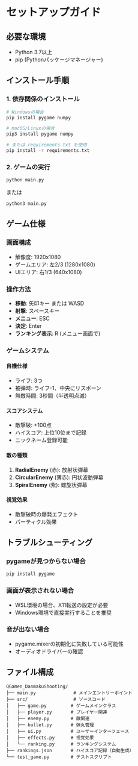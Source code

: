 # セットアップガイド

## 必要な環境

- Python 3.7以上
- pip (Pythonパッケージマネージャー)

## インストール手順

### 1. 依存関係のインストール

```bash
# Windowsの場合
pip install pygame numpy

# macOS/Linuxの場合
pip3 install pygame numpy

# または requirements.txt を使用
pip install -r requirements.txt
```

### 2. ゲームの実行

```bash
python main.py
```

または

```bash
python3 main.py
```

## ゲーム仕様

### 画面構成
- 解像度: 1920x1080
- ゲームエリア: 左2/3 (1280x1080)
- UIエリア: 右1/3 (640x1080)

### 操作方法
- **移動**: 矢印キー または WASD
- **射撃**: スペースキー
- **メニュー**: ESC
- **決定**: Enter
- **ランキング表示**: R (メニュー画面で)

### ゲームシステム

#### 自機仕様
- ライフ: 3つ
- 被弾時: ライフ-1、中央にリスポーン
- 無敵時間: 3秒間（半透明点滅）

#### スコアシステム
- 敵撃破: +100点
- ハイスコア: 上位10位まで記録
- ニックネーム登録可能

#### 敵の種類
1. **RadialEnemy** (赤): 放射状弾幕
2. **CircularEnemy** (薄赤): 円状波動弾幕
3. **SpiralEnemy** (紫): 螺旋状弾幕

#### 視覚効果
- 敵撃破時の爆発エフェクト
- パーティクル効果

## トラブルシューティング

### pygameが見つからない場合
```bash
pip install pygame
```

### 画面が表示されない場合
- WSL環境の場合、X11転送の設定が必要
- Windows環境で直接実行することを推奨

### 音が出ない場合
- pygame.mixerの初期化に失敗している可能性
- オーディオドライバーの確認

## ファイル構成

```
QGamen_DanmakuShooting/
├── main.py              # メインエントリーポイント
├── src/                 # ソースコード
│   ├── game.py         # ゲームメインクラス
│   ├── player.py       # プレイヤー関連
│   ├── enemy.py        # 敵関連
│   ├── bullet.py       # 弾丸管理
│   ├── ui.py           # ユーザーインターフェース
│   ├── effects.py      # 視覚効果
│   └── ranking.py      # ランキングシステム
├── rankings.json       # ハイスコア記録（自動生成）
└── test_game.py        # テストスクリプト
```
